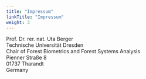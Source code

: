 ```yaml
---
title: "Impressum"
linkTitle: "Impressum"
weight: 3
---
```


Prof. Dr. rer. nat. Uta Berger <br>
Technische Universität Dresden <br>
Chair of Forest Biometrics and Forest Systems Analysis<br>
Pienner Straße 8<br>
01737 Tharandt<br>
Germany<br>